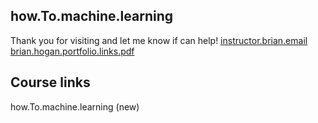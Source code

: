 
## how.To.machine.learning
Thank you for visiting and let me know if can help! [instructor.brian.email](bhogan@clarku.edu)
[brian.hogan.portfolio.links.pdf](https://github.com/bbe2/instructor.brian/files/12888895/brian.hogan.portfolio.links.pdf)  

## Course links  
how.To.machine.learning (new)

